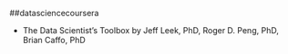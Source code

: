 ##datasciencecoursera

* The Data Scientist’s Toolbox
  by Jeff Leek, PhD, Roger D. Peng, PhD, Brian Caffo, PhD
